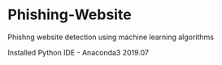# Phishing-Website
Phishng website detection using machine learning algorithms

Installed Python IDE - Anaconda3 2019.07

